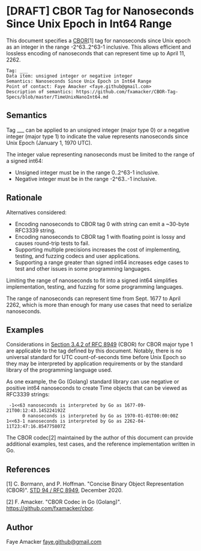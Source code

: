 # [DRAFT] CBOR Tag for Nanoseconds Since Unix Epoch in Int64 Range

This document specifies a [CBOR](https://www.rfc-editor.org/info/std94)[1] tag for nanoseconds since Unix epoch as an integer in the range -2^63..2^63-1 inclusive.  This allows efficient and lossless encoding of nanoseconds that can represent time up to April 11, 2262.

```
Tag: ___
Data item: unsigned integer or negative integer
Semantics: Nanoseconds Since Unix Epoch in Int64 Range
Point of contact: Faye Amacker <faye.github@gmail.com>
Description of semantics: https://github.com/fxamacker/CBOR-Tag-Specs/blob/master/TimeUnixNanoInt64.md
```

## Semantics

Tag ___ can be applied to an unsigned integer (major type 0) or a negative integer (major type 1) to indicate the value represents nanoseconds since Unix Epoch (January 1, 1970 UTC).

The integer value representing nanoseconds must be limited to the range of a signed int64:
- Unsigned integer must be in the range 0..2^63-1 inclusive.
- Negative integer must be in the range -2^63..-1 inclusive.

## Rationale

Alternatives considered:
- Encoding nanoseconds to CBOR tag 0 with string can emit a ~30-byte RFC3339 string.
- Encoding nanoseconds to CBOR tag 1 with floating point is lossy and causes round-trip tests to fail.
- Supporting multiple precisions increases the cost of implementing, testing, and fuzzing codecs and user applications.
- Supporting a range greater than signed int64 increases edge cases to test and other issues in some programming languages.

Limiting the range of nanoseconds to fit into a signed int64 simplifies implementation, testing, and fuzzing for some programming languages.

The range of nanoseconds can represent time from Sept. 1677 to April 2262, which is more than enough for many use cases that need to serialize nanoseconds.

## Examples

Considerations in [Section 3.4.2 of RFC 8949](https://www.rfc-editor.org/rfc/rfc8949.html#section-3.4.2-4) (CBOR) for CBOR major type 1 are applicable to the tag defined by this document.  Notably, there is no universal standard for UTC count-of-seconds time before Unix Epoch so they may be interpreted by application requirements or by the standard library of the programming language used.

As one example, the Go (Golang) standard library can use negative or positive int64 nanoseconds to create Time objects that can be viewed as RFC3339 strings:

```
 -1<<63 nanoseconds is interpreted by Go as 1677-09-21T00:12:43.145224192Z
      0 nanoseconds is interpreted by Go as 1970-01-01T00:00:00Z
1<<63-1 nanoseconds is interpreted by Go as 2262-04-11T23:47:16.854775807Z
```

The CBOR codec[2] maintained by the author of this document can provide additional examples, test cases, and the reference implementation written in Go.

## References

[1] C. Bormann, and P. Hoffman. "Concise Binary Object Representation (CBOR)". [STD 94 / RFC 8949](https://www.rfc-editor.org/info/std94), December 2020.

[2] F. Amacker. "CBOR Codec in Go (Golang)". <https://github.com/fxamacker/cbor>.

## Author

Faye Amacker <faye.github@gmail.com>
